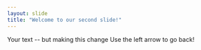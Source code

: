 ```yaml
---
layout: slide
title: "Welcome to our second slide!"
---
```

Your text  -- but making this change
Use the left arrow to go back!
